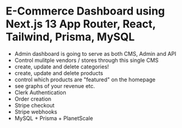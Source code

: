 # E-Commerce Dashboard using Next.js 13 App Router, React, Tailwind, Prisma, MySQL

- Admin dashboard is going to serve as both CMS, Admin and API
- Control mulitple vendors / stores through this single CMS
- create, update and delete categories!
- create, update and delete products
- control which products are "featured" on the homepage
- see graphs of your revenue etc.
- Clerk Authentication
- Order creation
- Stripe checkout
- Stripe webhooks
- MySQL + Prisma + PlanetScale
